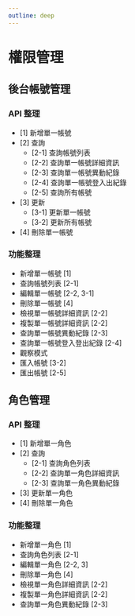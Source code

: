 ```yaml
---
outline: deep
---
```


# 權限管理

## 後台帳號管理

### API 整理

- [1] 新增單一帳號
- [2] 查詢
  - [2-1] 查詢帳號列表
  - [2-2] 查詢單一帳號詳細資訊
  - [2-3] 查詢單一帳號異動紀錄
  - [2-4] 查詢單一帳號登入出紀錄
  - [2-5] 查詢所有帳號
- [3] 更新
  - [3-1] 更新單一帳號
  - [3-2] 更新所有帳號
- [4] 刪除單一帳號

### 功能整理

- 新增單一帳號 [1]
- 查詢帳號列表 [2-1]
- 編輯單一帳號 [2-2, 3-1]
- 刪除單一帳號 [4]
- 檢視單一帳號詳細資訊 [2-2]
- 複製單一帳號詳細資訊 [2-2]
- 查詢單一帳號異動紀錄 [2-3]
- 查詢單一帳號登入登出紀錄 [2-4]
- 觀察模式
- 匯入帳號 [3-2]
- 匯出帳號 [2-5]

## 角色管理

### API 整理

- [1] 新增單一角色
- [2] 查詢
  - [2-1] 查詢角色列表
  - [2-2] 查詢單一角色詳細資訊
  - [2-3] 查詢單一角色異動紀錄
- [3] 更新單一角色
- [4] 刪除單一角色

### 功能整理

- 新增單一角色 [1]
- 查詢角色列表 [2-1]
- 編輯單一角色 [2-2, 3]
- 刪除單一角色 [4]
- 檢視單一角色詳細資訊 [2-2]
- 複製單一角色詳細資訊 [2-2]
- 查詢單一角色異動紀錄 [2-3]

